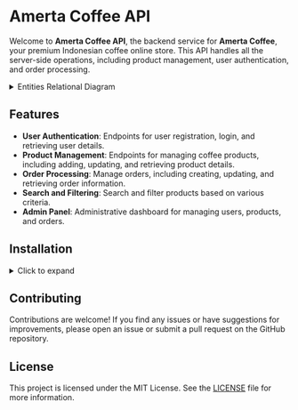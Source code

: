 # Amerta Coffee API

Welcome to **Amerta Coffee API**, the backend service for **Amerta Coffee**, your premium Indonesian coffee online store. This API handles all the server-side operations, including product management, user authentication, and order processing.

<details>
<summary>Entities Relational Diagram</summary>
<img src="diagram.png" alt="Relational Diagram" style="width: 100%; align: center"/>
</details>

## Features

- **User Authentication**: Endpoints for user registration, login, and retrieving user details.
- **Product Management**: Endpoints for managing coffee products, including adding, updating, and retrieving product details.
- **Order Processing**: Manage orders, including creating, updating, and retrieving order information.
- **Search and Filtering**: Search and filter products based on various criteria.
- **Admin Panel**: Administrative dashboard for managing users, products, and orders.

## Installation

<details>
  <summary>Click to expand</summary>
1. Clone the repository and install the required dependencies:

```bash
git clone https://github.com/zckyachmd/amerta-coffee-api.git
cd amerta-coffee-api
bun install
```

2. Create a `.env` file in the root directory and add the following environment variables:

```bash
DATABASE_URL=postgresql://user:password@localhost:5432/amerta-coffee
JWT_SECRET=your_jwt_secret
SALT_ROUNDS=10 # Adjust this value to your desired security level
```

3. Run the migrations:

```bash
bunx prisma migrate dev
```

4. Start the server:

```bash
bun run dev
```

5. Open your browser and navigate to `http://localhost:3000/ui` to access the API documentation.
</details>

## Contributing

Contributions are welcome! If you find any issues or have suggestions for improvements, please open an issue or submit a pull request on the GitHub repository.

## License

This project is licensed under the MIT License. See the [LICENSE](LICENSE.md) file for more information.
